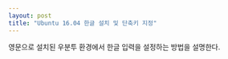 ```yaml
---
layout: post
title: "Ubuntu 16.04 한글 설치 및 단축키 지정"
---
```


영문으로 설치된 우분투 환경에서 한글 입력을 설정하는 방법을 설명한다.

